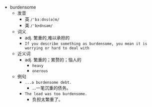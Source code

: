 - burdensome
  - 发音
    - 英 `/'bɜːdns(ə)m/`
    - 美 `/'bɝdnsəm/`
  - 词义
    - adj. 繁重的,难以承担的
    - `If you describe something as burdensome, you mean it is worrying or hard to deal with`
  - 近义词
    - adj. 繁重的；累赘的；恼人的
      - `heavy`
      - `onerous`
  - 例句
    - `...a burdensome debt.`
      - …一笔沉重的债务。
    - `The load was too burdensome.`
      - 负担太繁重了。

